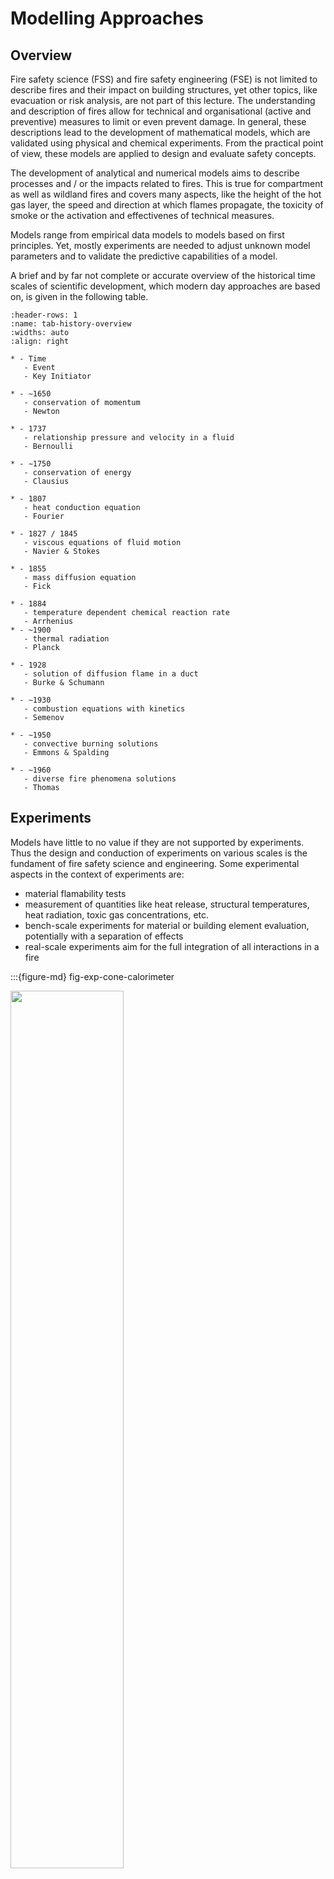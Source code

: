 # Modelling Approaches

## Overview

Fire safety science (FSS) and fire safety engineering (FSE) is not limited to describe fires and their impact on building structures, yet other topics, like evacuation or risk analysis, are not part of this lecture. The understanding and description of fires allow for technical and organisational (active and preventive) measures to limit or even prevent damage. In general, these descriptions lead to the development of mathematical models, which are validated using physical and chemical experiments. From the practical point of view, these models are applied to design and evaluate safety concepts. 

The development of analytical and numerical models aims to describe processes and / or the impacts related to fires. This is true for compartment as well as wildland fires and covers many aspects, like the height of the hot gas layer, the speed and direction at which flames propagate, the toxicity of smoke or the activation and effectivenes of technical measures. 

Models range from empirical data models to models based on first principles. Yet, mostly experiments are needed to adjust unknown model parameters and to validate the predictive capabilities of a model.

A brief and by far not complete or accurate overview of the historical time scales of scientific development, which modern day approaches are based on, is given in the following table.


```{list-table} Brief historic overview of scientific development
:header-rows: 1
:name: tab-history-overview
:widths: auto
:align: right

* - Time 
   - Event
   - Key Initiator
   
* - ∼1650
   - conservation of momentum
   - Newton

* - 1737 
   - relationship pressure and velocity in a fluid
   - Bernoulli
   
* - ∼1750
   - conservation of energy
   - Clausius
   
* - 1807
   - heat conduction equation
   - Fourier
   
* - 1827 / 1845
   - viscous equations of fluid motion
   - Navier & Stokes
   
* - 1855
   - mass diffusion equation
   - Fick
   
* - 1884
   - temperature dependent chemical reaction rate
   - Arrhenius
* - ~1900
   - thermal radiation
   - Planck
   
* - 1928
   - solution of diffusion flame in a duct
   - Burke & Schumann
   
* - ∼1930
   - combustion equations with kinetics
   - Semenov
   
* - ∼1950
   - convective burning solutions
   - Emmons & Spalding
   
* - ∼1960
   - diverse fire phenomena solutions
   - Thomas
```

## Experiments

Models have little to no value if they are not supported by experiments. Thus the design and conduction of experiments on various scales is the fundament of fire safety science and engineering. Some experimental aspects in the context of experiments are: 
* material flamability tests
* measurement of quantities like heat release, structural temperatures, heat radiation, toxic gas concentrations, etc.
* bench-scale experiments for material or building element evaluation, potentially with a separation of effects
* real-scale experiments aim for the full integration of all interactions in a fire

:::{figure-md} fig-exp-cone-calorimeter

<img src="./figs/cone_calorimeter.png" width="60%">

Example for a bench-scale experiment: a cone calorimeter. The sample size is about $\sf\small 10~cm \times 10~cm$.
:::

:::{figure-md} fig-exp-orpheus

<img src="./figs/orpheus.jpeg" width="60%">

Example for a real-scale experiment: hot gas experiments within a metro station. These experiments were conducted by I.F.I. Aachen, Germany, within the [ORPHEUS](http://www.orpheus-projekt.de) project.
:::

Experiments differ from tests. While a test checks for a property or a result, there is no explicit aim to gain scientific insight from it. In an experiment the outcome is designed with an open question and aims to extend the knowledge base with new findings. 

## Analytical Models

The first kind of models are analytical models. They are either based on empirical data and are thus just their mathematical representation. Or, they are based on fundamental approximations and symmetries, which lead to a closed analytical solution. 

Despite their, sometimes very limitting, approximations, they offer a tool to quickly estimate the quantities of interest. In addition, they can be directly integrated into other, potentially more complex, models. Another important aspect is, that analytical models can be checked by a reader, as it is in general possible to write down all needed input parameters. 

Of course, due to the underlying simplifications and assumptions, their applicability is limited.

**Example – Plume Temperature**

The measurement of the local gas temperature in a plume leads to an empirical description for the time averaged values. Based on measurements like in {numref}`fig-exp-plume-profile`, a mathematical formulation can be derived to describe the observations. 

:::{figure-md} fig-exp-plume-profile

<img src="./figs/plume-profile-yokoi.png" width="40%">

Example for experimentally captured normalised temperature profiles of a plume. Source: {cite}`Yokoi.1960`.
:::

The temperature rise $\mf \Delta T$ in a turbulent plume may be generally approximated by:

$$
\mf \Delta T(z, r) = T_m(z) \cdot\exp\left(-\beta\left(\frac{r}{b(z)}\right)^2\right)
$$ (eq-deltaT-plume)

where
* $\mf z,r$: height above plume source and distance from centerline
* $\mf b(z)$: plume radius
* $\mf \beta$: empirical constant ≈ 1
* $\mf T_m(z)$: centerline temperature (at z)

**Example – Mass Flow**

With analytical descriptions of plumes and other phenomena, it becomes possible to investigate the impact and fire protection measures in compartment fires. An example for this is the estimation of the plume mass flow $\mf \dm_{pl}$ from a fire with a given heat release $\mf \dQ$. This way it becomes possible, e.g., to pose requirements for a smoke extraction system.

```{margin} Derivates
In this script the following short forms for derivatives are used:

* time derivative:

$$\mf \dot{\phi} = \frac{d\phi}{dt}$$

* spatial derivatives:

$$\mf \phi' = \frac{d\phi}{dl}$$

$$\mf \phi'' = \frac{d\phi}{dA}$$

$$\mf \phi''' = \frac{d\phi}{dV}$$
```

:::{figure-md} fig-exp-analytical-mass-flow

<img src="./figs/compartment_flow_central_labeled.svg" width="80%">

Illustration of the quantities involved in the analytical estimation of the plume mass flow $\mf \dm_{pl}$.
:::

Following, e.g. {cite}`VDI-6019-2`, the plume mass flow $\mf \dm_{pl}$ can be directly computed, whereas two regimes need to be considered separately. These are distinguished by the ratio of the distance of the fire to the smoke layer $\mf z_{eff}$ and the square root of the fire area $\mf A_{fire}$, i.e. $\sf \sqrt{A_{fire}}$. 

**Jet formation regime**

In the case of 

$$ 
\mf \frac{z_{eff}}{\sqrt{A_{fire}}} \le 2 \quad ,
$$ (eq-zA-ratio)

the mass flow can be computed as

$$
\mf \dm_{pl} = C_1 \cdot z^{1.5}_{eff}\cdot \sqrt{4\pi A_{fire}}\quad .
$$ (eq-dmpl-jet)

The free parameter, here the induction coefficient $\mf C_1$, takes a value of $\mf 0.19~kg\,m^{-5/2}\,s^{–1}$.

The solution in equation {eq}`eq-dmpl-jet` only depends on geometrical values, the heat release rate has no impact here. The solution is simple, yet there are a assumptions, which have to be satisfied. A few of them are:    

* the considered compartment is a single storey smoke reservoir
* the minimum compartment height is $\mf 4.0~m$
* the room temperature is lower than the smoke gas temperature
* it is only valid for fires with a power of $\mf 8~kW$ to $\mf 30~kW$ with a specific heat release rate per area of $\mf 200~kW/m^2$ to $\mf 1800~kW/m^2$
* the fire source diameter $\mf d_{fire}$ is between $\mf 0.4~m$ and $\mf 9~m$

**Similarity regime**

If the equation {eq}`eq-zA-ratio` is not valid, the plume is in the so called similarity regime. Here the plume can be handled as an undisturbed plume, as the distance to smoke layer is large compared to the initial width of the plume. In this case there are multiple possible approaches to describe the plume. One of them is based on the Heskestad plume model and predicts the plume mass flow as

$$
\mf \dm_{pl} = C_2\cdot \dQ_{conv}\cdot \left( z_{eff} - z_0 \right)^{5/3} \quad .
$$ (eq-dmpl-similarity)

The additional quantities needed for the evaluation are:

* The convective part of the heat release rate $\mf \dQ_{conv}$, which can be estimated as 70% of the total heat release rate, i.e. 

  $$
  \mf \dQ_{conv} = 0.7 \dQ \quad.
  $$

* A virtual origin of the plume, which is located at a distance $\mf z_0$. There exist various ways to compute it, yet one of them is given by

  $$
  \mf z_0 = -1.02 d_{fire} + 0.083 \dQ^{0.4} \quad,
  $$
  where the diameter of the fire is denoted as $\mf d_{fire}$.

* The value of the induction coefficient $\mf C_2$ is about $\mf 0.071~kg \left(kW\,s^3\,m^5\right)^{-1/3}$.

This model leads to valid predictions, if the following conditions are met:

* the fire area is compact, i.e. of a shape that can be represented as a circle or  a square,
* the ambient temperature of the plume is constant, and
* the environment is not disturbing the plume. 

## Single Compartment Fire

For illustrating the following models, a canonical compartment fire setup is used, see {numref}`fig-compartment-flow-basic`. It consists of a single compartment with a localised fire. The only opening to the ambient is a door.

:::{figure-md} fig-compartment-flow-basic

<img src="./figs/compartment_door_flow_labeled.svg" width="60%">

Flows and regimes in a canonical compartment fire with a single opening, here a door.
:::

In a very simplified representation, the following phenomena can be observed:

* A smoke layer builds up below the ceiling of the compartment, which creates a stratification. The hot combustion products and the entrained air are transported from the fire to the smoke layer due to buoyancy -- this is the plume.
* The hot smoke layer grows downwards until it reaches the top of the door opening and hot gas can leave the compartment and forms a spill plume.
* At the door opening, hot gas leaves the compartment in the top region of the opening, while fresh cold air enters the compartment in the lower region.

## Zone Models

The above figure {numref}`fig-compartment-flow-basic` indicates that the domain of interest can be separated into two zones: an upper and a lower layer, see {numref}`fig-two-zone-model`. Zone models use this separation to simplify the overall scenario and predict the physical (e.g. temperature) and geometrical (e.g. height) properties of the zones.

:::{figure-md} fig-two-zone-model

<img src="./figs/compartment_zone_model.svg" width="60%">

Illustration of a simple two zone – the upper hot and the lower cold gas layer – model.
:::

```{margin} Note:
The according fundamental thermodynamical relations will be introduced in following section of the lecture. This section is just meant to demonstrate the general approach of zone models.
```

In the following, the [Consolidated Fire And Smoke Transport (CFAST)](https://pages.nist.gov/cfast/index.html) model {cite}`CFAST7-TR.2021` is used to demonstrate the approach of zone models. Here, the physical quantities like temperature $\mf T_i$, volume $\mf V_i$, and pressure $\mf p$ for each layer, i.e. $\mf i\in [u,l]$, are computed. These are single values, which represent the whole zone. 

Using the ideal gas law, equation {eq}`eq-zone-model-ideal-gas-law`, the mass $\mf m_i$ of a layer can be computed. 

$$
\mf pV_i = m_i R T_i
$$ (eq-zone-model-ideal-gas-law)

Where $\mf R$ is the specific gas constant, here with a value of approximately $\mf 290~J\,kg^{-1}\,K^{-1}$ for air. The change of internal energy of a zone is described by the sum of all heat sources $\mf \dq_i$ and the work done by the change of the layer's volume, i.e. $\mf p\cdot dV_i/dt$:

$$
\mf \frac{d}{dt}\left( c_v m_i T_i\right) = \dq_i - p\frac{dV_i}{dt}\quad,
$$ (eq-zone-model-internal-energy)

with the specific heat capacity at constant volume $\mf c_v$. 

Besides the handling of boundary conditions and other additional processes, a set of coupled ordinary differential equations is derived to prescribe the evolution of the pressure 

$$
\mf \frac{dp}{dt} = \frac{\gamma - 1}{V} (\dq_l + \dq_u)\quad, and
$$ (eq-zone-mode-pressure)

the upper volume 

$$
\mf \frac{dV_u}{dt} = \frac{1}{p\gamma}\left((\gamma-1)\dq_u - V_u \frac{dp}{dt}  \right)\quad ,
$$ (eq-zone-mode-vu)

where the lower volume $\mf V_l$ can be computed with the given total volume of the compartment $\mf V$ as $\mf V_l = V - V_u$. The temperature development in each layer is given by 

$$
\mf \frac{dT_u}{dt} = \frac{1}{c_p m_u}\left( \dq_u - c_p \dm_u T_u + V_u \frac{dp}{dt}\right)\quad, and
$$ (eq-zone-mode-Tu)

$$
\mf \frac{dT_l}{dt} = \frac{1}{c_p m_l}\left( \dq_l - c_p \dm_l T_l + V_l \frac{dp}{dt}\right)\quad .
$$ (eq-zone-mode-Tl)

This set of equations can be numericaly solved and leads to a time-dependent solution for the four stated quantities.

## Field Models

While zone models decompose the domain of interest into few regions, field models discretise the volume with a three-dimensional mesh, see {numref}`fig-field-model`. This discretisation is needed to numerically solve a set of partial differential equations for quantities like density, velocity, pressure and enthalpy in each node of the mesh. 

:::{figure-md} fig-field-model

<img src="./figs/compartment_field_model.svg" width="60%">

Illustration of the domain discretisation in a field model.
:::

The solid objects in the domain have to be represented in the mesh and at these positions, boundary conditions need to be evaluated. As a result of the according numerical solution procedure, spatially and temporaly resolved values for the above mentioned quantities are computed. See {numref}`fig-field-model-temperatures` for an illustrative representation of a temperature field at one point in time.

:::{figure-md} fig-field-model-temperatures

<img src="./figs/compartment_field_model_temperatures.svg" width="60%">

Illustration of the temperature values in each element (cell) of the domain discretisation.
:::

The main content of this lecture are the numerical models and solution approaches applied in field models. This methodology is in general called computational fluid dynamics (CFD), where fire simulations are a specialised topic within a very broad range of applications. The simulation model described in this lecture is the [Fire Dynamics Simulator (FDS)](https://pages.nist.gov/fds-smv/index.html). 
